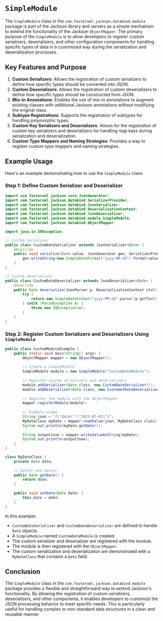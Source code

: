 # `SimpleModule`

The `SimpleModule` class in the `com.fasterxml.jackson.databind.module` package is part of the Jackson library and servers as a simple mechanism to extend the functionality of the Jackson `ObjectMapper`.
The primary purpose of the `SimpleModule` is to allow developers to register custom serializers, deserializers, and other configuration components for handling specific types of data in a customized way during the serialization and deserialization processes.

## Key Features and Purpose

1. **Custom Serializers**: Allows the registration of custom serializers to define how specific types should be converted into JSON.
2. **Custom Deserializers**: Allows the registration of custom deserializers to define how specific types should be constructed from JSON.
3. **Mix-in Annotations**: Enables the use of mix-in annotations to augment existing classes with additional Jackson annotations without modifying the original class.
4. **Subtype Registrations**: Supports the registration of subtypes for handling polymorphic types.
5. **Custom Key Serializers and Deserializers**: Allows for the registration of custom key serializers and deserializers for handling map keys during serialization and deserialization.
6. **Custom Type Mappers and Naming Strategies**: Provides a way to register custom type mappers and naming strategies.

## Example Usage

Here's an example demonstrating how to use the `SimpleModule` class:

### Step 1: Define Custom Serializer and Deserializer

```java
import ocm.fasterxml.jackson.core.JsonGenerator;
import com.fasterxml.jackson.databind.SerializerProvider;
import com.fasterxml.jackson.databind.JsonSerializer;
import com.fasterxml.jackson.databind.DeserializationContext;
import com.fasterxml.jackson.databind.JsonDeserializer;
import com.fasterxml.jackson.databind.module.SimpleModule;
import com.fasterxml.jackson.databind.ObjectMapper;

import java.io.IOException;

// Custom serializer
public class CustomDateSerializer extends JsonSerializer<Date> {
    @Override
    public void serialize(Date value, JsonGenerator gen, SerializerProvider serializers) throws IOException {
        gen.writeString(new SimpleDateFormat("yyyy-MM-dd").format(value));
    }
}

// Custom deserializer
public class CustomDateDeserializer extends JsonDeserializer<Date> {
    @Override
    public Date deserialize(JsonParser p, DeserializationContext ctxt) throws IOException {
        try {
            return new SimpleDateFormat("yyyy-MM-dd".parse()p.getText());
        } catch (ParseException e) {
            throw new IOException(e);
        }
    }
}
```

### Step 2: Register Custom Serializers and Deserializers Using `SimpleModule`

```java
public class CustomModuleExample {
    public static void main(String[] args) {
        ObjectMapper mapper = new ObjectMapper();
        
        // Create a SimpleModule
        SimpleModule module = new SimpleModule("CustomDateModule");
        
        // Register custom serializers and deserializers
        module.addSerializer(Date.class, new CustomDateSerializer());
        module.addDeserializer(Date.class, new CustomerDateDeserializer());
        
        // Register the module with the ObjectMapper
        mapper.registerModule(module);
        
        // Example usage
        String json = "{\"date\":\"2023-07-01\"}";
        MyDateClass myDate = mapper.readValue(json, MyDateClass.class);
        System.out.println(myDate.getDate());
        
        String outputJson = mapper.writeValueAsString(myDate);
        System.out.println(outputJson);
    }
}

class MyDateClass {
    private Date date;
    
    // Getter and setter
    public Date getDate() {
        return date;
    }
    
    public void setDate(Date date) {
        this.date = date;
    }
}
```

In this example:

- `CustomDateSerializer` and `CustomDateDeserializer` are defined to handle `Date` objects.
- A `SimpleModule` named `CustomDateModule` is created.
- The custom serializer and deserializer are registered with the module.
- The module is then registered with the `ObjectMapper`.
- The custom serialization and deserialization are demonstrated with a `MyDateClass` that contains a `Date` field.

## Conclusion

The `SimpleModule` class in the `com.fasterxml.jackson.databind.module` package provides a flexible and straightforward way to extend Jackson's functionality.
By allowing the registration of custom serializers, deserializers, and other components, it enables developers to customize the JSON processing behavior to meet specific needs.
This is particularly useful for handling complex or non-standard data structures in a clean and reusable manner.
